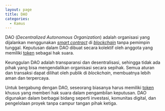 ```yaml
---
layout: page
title: DAO
categories:
  - Kamus
---
```


DAO (*Decentralized Autonomous Organization*) adalah organisasi yang dijalankan menggunakan [*smart contract*](https://rojocrypto.com/smart-contract) di [*blockchain*](https://rojocrypto.com/blockchain) tanpa pemimpin tunggal. Keputusan dalam DAO dibuat secara kolektif oleh anggota yang memiliki [token](htps://rojocrypo.com/token) sebagai hak suara.

Keunggulan DAO adalah transparansi dan desentralisasi, sehingga tidak ada pihak yang bisa mengendalikan organisasi secara sepihak. Semua aturan dan transaksi dapat dilihat oleh publik di *blockchain*, membuatnya lebih aman dan terpercaya.

Untuk bergabung dengan DAO, seseorang biasanya harus memiliki [token](https://rojocrypto.com/token) khusus yang memberi hak suara dalam pengambilan keputusan. DAO digunakan dalam berbagai bidang seperti investasi, komunitas digital, dan pengelolaan proyek tanpa campur tangan pihak ketiga.